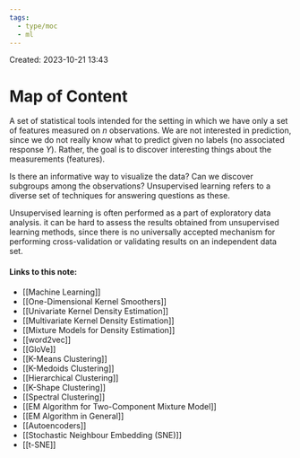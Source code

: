 ```yaml
---
tags:
  - type/moc
  - ml
---
```

Created: 2023-10-21 13:43
# Map of Content

A set of statistical tools intended for the setting in which we have only a set of features measured on $n$ observations. We are not interested in prediction, since we do not really know what to predict given no labels (no associated response $Y$). Rather, the goal is to discover interesting things about the measurements (features). 

Is there an informative way to visualize the data? Can we discover subgroups among the observations? Unsupervised learning refers to a diverse set of techniques for answering questions as these.  

Unsupervised learning is often performed as a part of exploratory data analysis. it can be hard to assess the results obtained from unsupervised learning methods, since there is no universally accepted mechanism for performing cross-validation or validating results on an independent data set. 
#### Links to this note:
- [[Machine Learning]]
- [[One-Dimensional Kernel Smoothers]]
- [[Univariate Kernel Density Estimation]]
- [[Multivariate Kernel Density Estimation]]
- [[Mixture Models for Density Estimation]]
- [[word2vec]]
- [[GloVe]]
- [[K-Means Clustering]]
- [[K-Medoids Clustering]]
- [[Hierarchical Clustering]]
- [[K-Shape Clustering]]
- [[Spectral Clustering]]
- [[EM Algorithm for Two-Component Mixture Model]]
- [[EM Algorithm in General]]
- [[Autoencoders]]
- [[Stochastic Neighbour Embedding (SNE)]]
- [[t-SNE]]